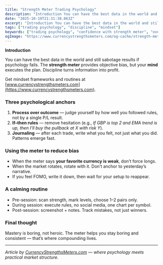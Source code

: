 ```yaml
---
title: "Strength Meter Trading Psychology"
description: "Introduction You can have the best data in the world and still sabotage results if psychology fails..."
date: "2025-10-19T21:31:38.063Z"
excerpt: "Introduction You can have the best data in the world and still sabotage results if psychology fails. The strength meter provides objective bias, but your mind executes the plan. Discipline turns information into profit. Get mindset frameworks and routines at [www.currencystrengthsmeters.com](https://www.currencystrengthsmeters.com). Three psychological anchors 1. Process over outcome — judge..."
tags: ["trading psychology", "discipline", "mindset"]
keywords: ["trading psychology", "confidence with strength meter", "overcoming FOMO", "process over outcome", "trader journal"]
ogImage: "https://www.currencystrengthsmeters.com/og-cache/strength-meter-trading-psychology.jpg"
---
```

**Introduction**

You can have the best data in the world and still sabotage results if psychology fails. The **strength meter** provides objective bias, but your **mind** executes the plan. Discipline turns information into profit.

Get mindset frameworks and routines at [www.currencystrengthsmeters.com](https://www.currencystrengthsmeters.com).

### Three psychological anchors

1. **Process over outcome** — judge yourself by how well you followed rules, not by a single P/L result.  
2. **If–then rules** — remove hesitation (e.g., *If GBP is top 2 and EMA trend is up, then I’ll buy the pullback at X with risk Y*).  
3. **Journaling** — after each trade, write what you felt, not just what you did. Patterns emerge fast.

### Using the meter to reduce bias

- When the meter says **your favorite currency is weak**, don’t force longs.  
- When the market rotates, rotate with it. Don’t anchor to yesterday’s narrative.  
- If you feel FOMO, write it down, then wait for your setup to reappear.

### A calming routine

- Pre-session: scan strength, mark levels, choose 1–2 pairs only.  
- During session: execute rules, no social media, one chart per symbol.  
- Post-session: screenshot + notes. Track mistakes, not just winners.

### Final thought

Mastery is boring, not heroic. The meter helps you stay boring and consistent — that’s where compounding lives.

---

*Article by [CurrencyStrengthsMeters.com](https://www.currencystrengthsmeters.com) — where psychology meets practical market structure.*
